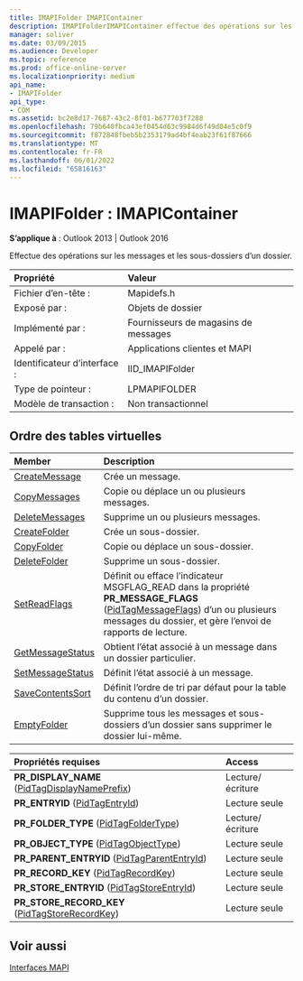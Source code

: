 ```yaml
---
title: IMAPIFolder IMAPIContainer
description: IMAPIFolderIMAPIContainer effectue des opérations sur les messages et les sous-dossiers d’un dossier. Cet article décrit les propriétés et les membres associés.
manager: soliver
ms.date: 03/09/2015
ms.audience: Developer
ms.topic: reference
ms.prod: office-online-server
ms.localizationpriority: medium
api_name:
- IMAPIFolder
api_type:
- COM
ms.assetid: bc2e8d17-7687-43c2-8f01-b677703f7288
ms.openlocfilehash: 79b640fbca43ef0454d63c9984d6f49d04e5c0f9
ms.sourcegitcommit: f872848fbeb5b2353179ad4bf4eab23f61f87666
ms.translationtype: MT
ms.contentlocale: fr-FR
ms.lasthandoff: 06/01/2022
ms.locfileid: "65816163"
---
```

# <a name="imapifolder--imapicontainer"></a>IMAPIFolder : IMAPIContainer

  
  
**S’applique à** : Outlook 2013 | Outlook 2016 
  
Effectue des opérations sur les messages et les sous-dossiers d’un dossier.
  
|Propriété |Valeur |
|:-----|:-----|
|Fichier d’en-tête :  <br/> |Mapidefs.h  <br/> |
|Exposé par :  <br/> |Objets de dossier  <br/> |
|Implémenté par :  <br/> |Fournisseurs de magasins de messages  <br/> |
|Appelé par :  <br/> |Applications clientes et MAPI  <br/> |
|Identificateur d’interface :  <br/> |IID_IMAPIFolder  <br/> |
|Type de pointeur :  <br/> |LPMAPIFOLDER  <br/> |
|Modèle de transaction :  <br/> |Non transactionnel  <br/> |
   
## <a name="vtable-order"></a>Ordre des tables virtuelles

|Member |Description |
|:-----|:-----|
|[CreateMessage](imapifolder-createmessage.md) <br/> |Crée un message. |
|[CopyMessages](imapifolder-copymessages.md) <br/> |Copie ou déplace un ou plusieurs messages. |
|[DeleteMessages](imapifolder-deletemessages.md) <br/> |Supprime un ou plusieurs messages. |
|[CreateFolder](imapifolder-createfolder.md) <br/> |Crée un sous-dossier. |
|[CopyFolder](imapifolder-copyfolder.md) <br/> |Copie ou déplace un sous-dossier. |
|[DeleteFolder](imapifolder-deletefolder.md) <br/> |Supprime un sous-dossier. |
|[SetReadFlags](imapifolder-setreadflags.md) <br/> |Définit ou efface l’indicateur MSGFLAG_READ dans la propriété **PR_MESSAGE_FLAGS** ([PidTagMessageFlags](pidtagmessageflags-canonical-property.md)) d’un ou plusieurs messages du dossier, et gère l’envoi de rapports de lecture. |
|[GetMessageStatus](imapifolder-getmessagestatus.md) <br/> |Obtient l’état associé à un message dans un dossier particulier. |
|[SetMessageStatus](imapifolder-setmessagestatus.md) <br/> |Définit l’état associé à un message. |
|[SaveContentsSort](imapifolder-savecontentssort.md) <br/> |Définit l’ordre de tri par défaut pour la table du contenu d’un dossier. |
|[EmptyFolder](imapifolder-emptyfolder.md) <br/> |Supprime tous les messages et sous-dossiers d’un dossier sans supprimer le dossier lui-même. |
   
|**Propriétés requises**|**Access**|
|:-----|:-----|
|**PR_DISPLAY_NAME** ([PidTagDisplayNamePrefix](pidtagdisplaynameprefix-canonical-property.md))  <br/> |Lecture/écriture  <br/> |
|**PR_ENTRYID** ([PidTagEntryId](pidtagentryid-canonical-property.md))  <br/> |Lecture seule  <br/> |
|**PR_FOLDER_TYPE** ([PidTagFolderType](pidtagfoldertype-canonical-property.md))  <br/> |Lecture/écriture  <br/> |
|**PR_OBJECT_TYPE** ([PidTagObjectType](pidtagobjecttype-canonical-property.md))  <br/> |Lecture seule  <br/> |
|**PR_PARENT_ENTRYID** ([PidTagParentEntryId](pidtagparententryid-canonical-property.md))  <br/> |Lecture seule  <br/> |
|**PR_RECORD_KEY** ([PidTagRecordKey](pidtagrecordkey-canonical-property.md))  <br/> |Lecture seule  <br/> |
|**PR_STORE_ENTRYID** ([PidTagStoreEntryId](pidtagstoreentryid-canonical-property.md))  <br/> |Lecture seule  <br/> |
|**PR_STORE_RECORD_KEY** ([PidTagStoreRecordKey](pidtagstorerecordkey-canonical-property.md))  <br/> |Lecture seule  <br/> |
   
## <a name="see-also"></a>Voir aussi



[Interfaces MAPI](mapi-interfaces.md)

